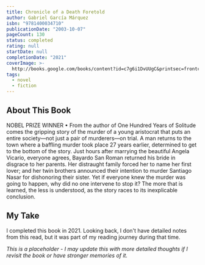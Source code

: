 ```yaml
---
title: Chronicle of a Death Foretold
author: Gabriel García Márquez
isbn: "9781400034710"
publicationDate: "2003-10-07"
pageCount: 130
status: completed
rating: null
startDate: null
completionDate: "2021"
coverImage: >-
  http://books.google.com/books/content?id=c7g6i1DvUUgC&printsec=frontcover&img=1&zoom=1&source=gbs_api
tags:
  - novel
  - fiction
---
```


## About This Book

NOBEL PRIZE WINNER • From the author of One Hundred Years of Solitude comes the gripping story of the murder of a young aristocrat that puts an entire society—not just a pair of murderers—on trial. A man returns to the town where a baffling murder took place 27 years earlier, determined to get to the bottom of the story. Just hours after marrying the beautiful Angela Vicario, everyone agrees, Bayardo San Roman returned his bride in disgrace to her parents. Her distraught family forced her to name her first lover; and her twin brothers announced their intention to murder Santiago Nasar for dishonoring their sister. Yet if everyone knew the murder was going to happen, why did no one intervene to stop it? The more that is learned, the less is understood, as the story races to its inexplicable conclusion.

## My Take

I completed this book in 2021. Looking back, I don't have detailed notes from this read, but it was part of my reading journey during that time.

_This is a placeholder - I may update this with more detailed thoughts if I revisit the book or have stronger memories of it._
